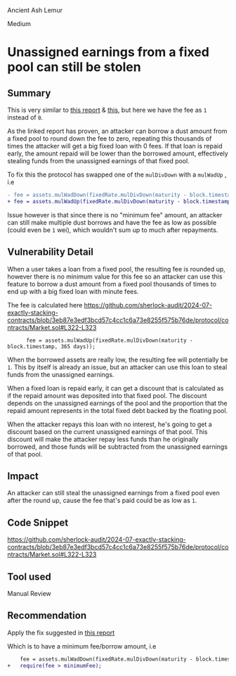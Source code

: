 Ancient Ash Lemur

Medium

# Unassigned earnings from a fixed pool can still be stolen


## Summary

This is very similar to [this report](https://github.com/sherlock-audit/2024-04-interest-rate-model-judging/issues/157#issuecomment-21186888) & [this](https://github.com/sherlock-audit/2024-04-interest-rate-model-judging/issues/68#issuecomment-21186887), but here we have the fee as `1` instead of `0`.

As the linked report has proven, an attacker can borrow a dust amount from a fixed pool to round down the fee to zero, repeating this thousands of times the attacker will get a big fixed loan with 0 fees. If that loan is repaid early, the amount repaid will be lower than the borrowed amount, effectively stealing funds from the unassigned earnings of that fixed pool.

To fix this the protocol has swapped one of the `mulDivDown` with a `mulWadUp` , i.e

```diff
- fee = assets.mulWadDown(fixedRate.mulDivDown(maturity - block.timestamp, 365 days));
+ fee = assets.mulWadUp(fixedRate.mulDivDown(maturity - block.timestamp, 365 days));

```

Issue however is that since there is no "minimum fee" amount, an attacker can still make multiple dust borrows and have the fee as low as possible (could even be `1` wei), which wouldn't sum up to much after repayments.

## Vulnerability Detail

When a user takes a loan from a fixed pool, the resulting fee is rounded up, however there is no minimum value for this fee so an attacker can use this feature to borrow a dust amount from a fixed pool thousands of times to end up with a big fixed loan with minute fees.

The fee is calculated here https://github.com/sherlock-audit/2024-07-exactly-stacking-contracts/blob/3eb87e3edf3bcd57c4cc1c6a73e8255f575b76de/protocol/contracts/Market.sol#L322-L323

```solidity
      fee = assets.mulWadUp(fixedRate.mulDivDown(maturity - block.timestamp, 365 days));

```

When the borrowed assets are really low, the resulting fee will potentially be `1`. This by itself is already an issue, but an attacker can use this loan to steal funds from the unassigned earnings.

When a fixed loan is repaid early, it can get a discount that is calculated as if the repaid amount was deposited into that fixed pool. The discount depends on the unassigned earnings of the pool and the proportion that the repaid amount represents in the total fixed debt backed by the floating pool.

When the attacker repays this loan with no interest, he's going to get a discount based on the current unassigned earnings of that pool. This discount will make the attacker repay less funds than he originally borrowed, and those funds will be subtracted from the unassigned earnings of that pool.

## Impact

An attacker can still steal the unassigned earnings from a fixed pool even after the round up, cause the fee that's paid could be as low as `1`.

## Code Snippet

https://github.com/sherlock-audit/2024-07-exactly-stacking-contracts/blob/3eb87e3edf3bcd57c4cc1c6a73e8255f575b76de/protocol/contracts/Market.sol#L322-L323

## Tool used

Manual Review

## Recommendation

Apply the fix suggested in [this report](https://github.com/sherlock-audit/2024-04-interest-rate-model-judging/issues/157#issuecomment-21186888)

Which is to have a minimum fee/borrow amount, i.e

```diff
    fee = assets.mulWadDown(fixedRate.mulDivDown(maturity - block.timestamp, 365 days));
+   require(fee > minimumFee);
```
